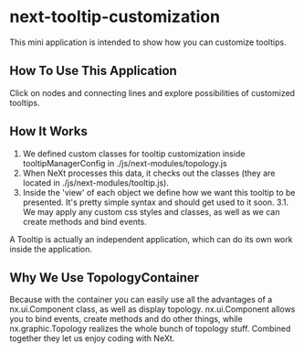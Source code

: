 # next-tooltip-customization
This mini application is intended to show how you can customize tooltips.

## How To Use This Application
Click on nodes and connecting lines and explore possibilities of customized tooltips. 

## How It Works
1. We defined custom classes for tooltip customization inside tooltipManagerConfig in ./js/next-modules/topology.js
2. When NeXt processes this data, it checks out the classes (they are located in ./js/next-modules/tooltip.js).
3. Inside the 'view' of each object we define how we want this tooltip to be presented. It's pretty simple syntax and should get used to it soon.
  3.1. We may apply any custom css styles and classes, as well as we can create methods and bind events.

A Tooltip is actually an independent application, which can do its own work inside the application.

## Why We Use TopologyContainer
Because with the container you can easily use all the advantages of a nx.ui.Component class, as well as display topology. nx.ui.Component allows you to bind events, create methods and do other things, while nx.graphic.Topology realizes the whole bunch of topology stuff. Combined together they let us enjoy coding with NeXt.